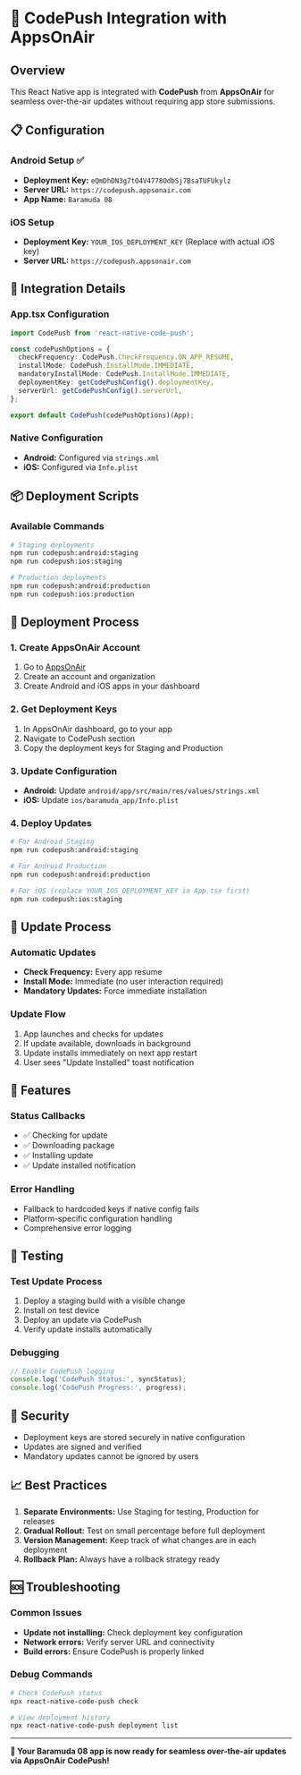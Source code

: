 # 🚀 CodePush Integration with AppsOnAir

## Overview
This React Native app is integrated with **CodePush** from **AppsOnAir** for seamless over-the-air updates without requiring app store submissions.

## 📋 Configuration

### Android Setup ✅
- **Deployment Key:** `eQmDhDN3g7tO4V4778OdbSj7BsaTUFUkylz`
- **Server URL:** `https://codepush.appsonair.com`
- **App Name:** `Baramuda 08`

### iOS Setup
- **Deployment Key:** `YOUR_IOS_DEPLOYMENT_KEY` (Replace with actual iOS key)
- **Server URL:** `https://codepush.appsonair.com`

## 🔧 Integration Details

### App.tsx Configuration
```typescript
import CodePush from 'react-native-code-push';

const codePushOptions = {
  checkFrequency: CodePush.CheckFrequency.ON_APP_RESUME,
  installMode: CodePush.InstallMode.IMMEDIATE,
  mandatoryInstallMode: CodePush.InstallMode.IMMEDIATE,
  deploymentKey: getCodePushConfig().deploymentKey,
  serverUrl: getCodePushConfig().serverUrl,
};

export default CodePush(codePushOptions)(App);
```

### Native Configuration
- **Android:** Configured via `strings.xml`
- **iOS:** Configured via `Info.plist`

## 📦 Deployment Scripts

### Available Commands
```bash
# Staging deployments
npm run codepush:android:staging
npm run codepush:ios:staging

# Production deployments
npm run codepush:android:production
npm run codepush:ios:production
```

## 🚀 Deployment Process

### 1. Create AppsOnAir Account
1. Go to [AppsOnAir](https://appsonair.com)
2. Create an account and organization
3. Create Android and iOS apps in your dashboard

### 2. Get Deployment Keys
1. In AppsOnAir dashboard, go to your app
2. Navigate to CodePush section
3. Copy the deployment keys for Staging and Production

### 3. Update Configuration
- **Android:** Update `android/app/src/main/res/values/strings.xml`
- **iOS:** Update `ios/baramuda_app/Info.plist`

### 4. Deploy Updates
```bash
# For Android Staging
npm run codepush:android:staging

# For Android Production
npm run codepush:android:production

# For iOS (replace YOUR_IOS_DEPLOYMENT_KEY in App.tsx first)
npm run codepush:ios:staging
```

## 🔄 Update Process

### Automatic Updates
- **Check Frequency:** Every app resume
- **Install Mode:** Immediate (no user interaction required)
- **Mandatory Updates:** Force immediate installation

### Update Flow
1. App launches and checks for updates
2. If update available, downloads in background
3. Update installs immediately on next app restart
4. User sees "Update Installed" toast notification

## 🎯 Features

### Status Callbacks
- ✅ Checking for update
- ✅ Downloading package
- ✅ Installing update
- ✅ Update installed notification

### Error Handling
- Fallback to hardcoded keys if native config fails
- Platform-specific configuration handling
- Comprehensive error logging

## 📱 Testing

### Test Update Process
1. Deploy a staging build with a visible change
2. Install on test device
3. Deploy an update via CodePush
4. Verify update installs automatically

### Debugging
```typescript
// Enable CodePush logging
console.log('CodePush Status:', syncStatus);
console.log('CodePush Progress:', progress);
```

## 🔐 Security

- Deployment keys are stored securely in native configuration
- Updates are signed and verified
- Mandatory updates cannot be ignored by users

## 📈 Best Practices

1. **Separate Environments:** Use Staging for testing, Production for releases
2. **Gradual Rollout:** Test on small percentage before full deployment
3. **Version Management:** Keep track of what changes are in each deployment
4. **Rollback Plan:** Always have a rollback strategy ready

## 🆘 Troubleshooting

### Common Issues
- **Update not installing:** Check deployment key configuration
- **Network errors:** Verify server URL and connectivity
- **Build errors:** Ensure CodePush is properly linked

### Debug Commands
```bash
# Check CodePush status
npx react-native-code-push check

# View deployment history
npx react-native-code-push deployment list
```

---

**🎉 Your Baramuda 08 app is now ready for seamless over-the-air updates via AppsOnAir CodePush!**
